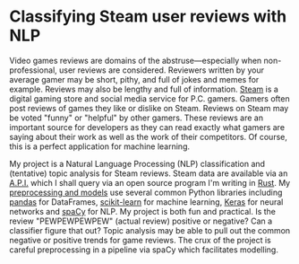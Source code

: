# Classifying Steam user reviews with NLP

Video games reviews are domains of the abstruse—especially when non-professional, user reviews are considered. Reviewers written by your average gamer may be short, pithy, and full of jokes and memes for example. Reviews may also be lengthy and full of information. [Steam](https://store.steampowered.com/) is a digital gaming store and social media service for P.C. gamers. Gamers often post reviews of games they like or dislike on Steam. Reviews on Steam may be voted "funny" or "helpful" by other gamers. These reviews are an important source for developers as they can read exactly what gamers are saying about their work as well as the work of their competitors. Of course, this is a perfect application for machine learning.

My project is a Natural Language Processing (NLP) classification and (tentative) topic analysis for Steam reviews. Steam data are available via an [A.P.I.](https://steamcommunity.com/dev) which I shall query via an open source program I'm writing in [Rust](https://www.rust-lang.org/). My [preprocessing and models](https://github.com/joshuamegnauth54/aapor_scholars_2021/tree/main/steam_review_sentiments) use several common Python libraries including [pandas](https://pandas.pydata.org/) for DataFrames, [scikit-learn](https://scikit-learn.org/) for machine learning, [Keras](https://keras.io/) for neural networks and [spaCy](https://spacy.io/) for NLP. My project is both fun and practical. Is the review "PEWPEWPEWPEW" (actual review) positive or negative? Can a classifier figure that out? Topic analysis may be able to pull out the common negative or positive trends for game reviews. The crux of the project is careful preprocessing in a pipeline via spaCy which facilitates modelling.
